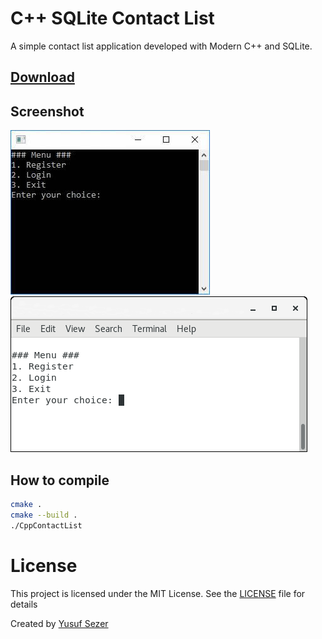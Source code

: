 # C++ SQLite Contact List

A simple contact list application developed with Modern C++ and SQLite.

## [Download](https://github.com/yusufsefasezer/cpp-sqlite-contact-list/archive/master.zip)

## Screenshot
![Windows](screenshot/windows.jpg)
![Linux](screenshot/linux.png)

## How to compile

```sh
cmake .
cmake --build .
./CppContactList
```

# License
This project is licensed under the MIT License. See the [LICENSE](LICENSE) file for details

Created by [Yusuf Sezer](https://www.yusufsezer.com)
